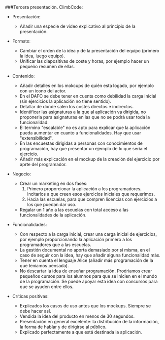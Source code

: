 ###Tercera presentación. ClimbCode:

* Presentación:
	
	* Añadir una especie de video explicativo al principio de la presentación.
		
		
* Formato:

	* Cambiar el orden de la idea y de la presentación del equipo (primero la idea, luego equipo).
	* Unificar las diapositivas de coste y horas, por ejemplo hacer un pequeño resumen de ellas.

	
* Contenido:

	* Añadir detalles en los mokcups de quién esta logado, por ejemplo con un icono del actor.
	* En el DAFO se debe tener en cuenta como debilidad la carga inicial (sin ejercicios la aplicación no tiene sentido).
	* Detallar de dónde salen los costes directos e indirectos.
	* Identificar las asignaturas a la que al aplicación va dirigida, no proponerla para asignaturas en las que no se podrá usar toda la funcionalidad.
	* El termino "escalable" no es apto para explicar que la aplicación pueda aumentar en cuanto a funcionalidades. Hay que usar "extensibilidad".
	* En las encuestas dirigidas a personas con conocimientos de programación, hay que presentar un ejemplo de lo que sería el ejercicio.
	* Añadir más explicación en el mockup de la creación del ejercicio por aprte del programador.
	
* Negocio: 

	* Crear un marketing en dos fases:
		1. Primero proporcionar la aplicación a los programadores. Incitarlos a que creen esos ejercicios iniciales que requerimos.
		2. Hacia las escuelas, para que compren licencias con ejercicios a los que puedan dar uso.
	* Regalar un 1 año a las escuelas con total acceso a las funcionalidades de la aplicación. 
	
* Funcionalidades:

	* Con respecto a la carga inicial, crear una carga inicial de ejercicios, por ejemplo proporcionando la aplicación primero a los programadores que a las escuelas.
	* La gestión documental no aporta demasiado por si misma, en el caso de seguir con la idea, hay que añadir alguna funcionalidad más.
	* Tener en cuenta el lenguaje Alice (añadir más programación de la que teniamos pensada).
	* No descartar la idea de enseñar programación. Prodríamos crear pequeños cursos para los alumnos para que se inicien en el mundo de la programación. Se puede apoyar esta idea con concursos para que se ayuden entre ellos.
	
* Críticas positivas:

	* Explicados los casos de uso antes que los mockups. Siempre se debe hacer así.
	* Vendida la idea del producto en menos de 30 segundos.
	* Presentación en general excelente: la distribución de la información, la forma de hablar y de dirigirse al público.
	* Explicado perfectamente a que está destinada la aplicación.
	
	